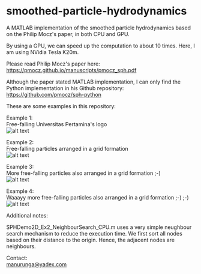 # smoothed-particle-hydrodynamics
A MATLAB implementation of the smoothed particle hydrodynamics based on the Philip Mocz's paper, in both CPU and GPU. 

By using a GPU, we can speed up the computation to about 10 times. Here, I am using NVidia Tesla K20m.  

Please read Philip Mocz's paper here:  
https://pmocz.github.io/manuscripts/pmocz_sph.pdf  

Although the paper stated MATLAB implementation, I can only find the Python implementation in his Github repository:  
https://github.com/pmocz/sph-python


These are some examples in this repository:  

Example 1:  
Free-falling Universitas Pertamina's logo  
![alt text](https://github.com/auralius/smoothed-particle-hydrodynamics/blob/main/figures/sph_demo_up_tree.gif)


Example 2:  
Free-falling particles arranged in a grid formation  
![alt text](https://github.com/auralius/smoothed-particle-hydrodynamics/blob/main/figures/sph_demo1a.gif)

Example 3:  
More free-falling particles also arranged in a grid formation  ;-)  
![alt text](https://github.com/auralius/smoothed-particle-hydrodynamics/blob/main/figures/sph_demo1b.gif)

Example 4:  
Waaayy more free-falling particles also arranged in a grid formation  ;-) ;-)    
![alt text](https://github.com/auralius/smoothed-particle-hydrodynamics/blob/main/figures/sph_demo1c.gif)


Additional notes:

SPHDemo2D_Ex2_NeighbourSearch_CPU.m uses a very simple neughbour search mechanism to reduce the execution time. We first sort all nodes based on their distance to the origin. Hence, the adjacent nodes are neighbours.

Contact:  
manurunga@yadex.com

